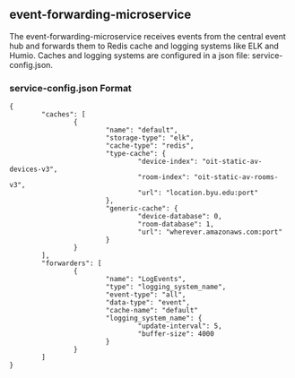 ## event-forwarding-microservice
The event-forwarding-microservice receives events from the central event hub and forwards them to Redis cache and logging systems like ELK and Humio. Caches and logging systems are configured in a json file: service-config.json. 

### service-config.json Format

```
{
        "caches": [
                {
                        "name": "default",
                        "storage-type": "elk",
                        "cache-type": "redis",
                        "type-cache": {
                                "device-index": "oit-static-av-devices-v3",
                                "room-index": "oit-static-av-rooms-v3",
                                "url": "location.byu.edu:port"
                        },
                        "generic-cache": {
                                "device-database": 0,
                                "room-database": 1,
                                "url": "wherever.amazonaws.com:port"
                        }
                }
        ],
        "forwarders": [
                {
                        "name": "LogEvents",
                        "type": "logging_system_name",
                        "event-type": "all",
                        "data-type": "event",
                        "cache-name": "default"
                        "logging_system_name": {
                                "update-interval": 5,
                                "buffer-size": 4000
                        }
                }
        ]
} 
```